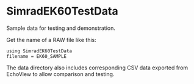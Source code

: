 # SimradEK60TestData

Sample data for testing and demonstration.

Get the name of a RAW file like this:

	using SimradEK60TestData
	filename = EK60_SAMPLE
	
The data directory also includes corresponding CSV data exported from
EchoView to allow comparison and testing.
